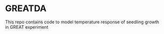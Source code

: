 # GREATDA

This repo contains code to model temperature response of seedling growth in GREAT experiment